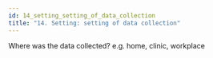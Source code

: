```yaml
---
id: 14_setting_setting_of_data_collection
title: "14. Setting: setting of data collection"
---
```

Where was the data collected? e.g. home, clinic, workplace 